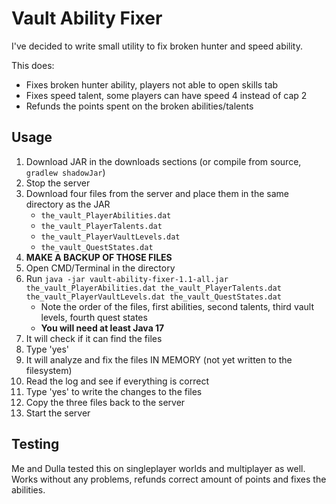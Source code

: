 # Vault Ability Fixer

I've decided to write small utility to fix broken hunter and speed ability.

This does:
- Fixes broken hunter ability, players not able to open skills tab
- Fixes speed talent, some players can have speed 4 instead of cap 2
- Refunds the points spent on the broken abilities/talents

## Usage
1. Download JAR in the downloads sections (or compile from source, `gradlew shadowJar`)
2. Stop the server
3. Download four files from the server and place them in the same directory as the JAR
    - `the_vault_PlayerAbilities.dat`
    - `the_vault_PlayerTalents.dat`
    - `the_vault_PlayerVaultLevels.dat`
    - `the_vault_QuestStates.dat`
4. **MAKE A BACKUP OF THOSE FILES**
5. Open CMD/Terminal in the directory
6. Run `java -jar vault-ability-fixer-1.1-all.jar the_vault_PlayerAbilities.dat the_vault_PlayerTalents.dat the_vault_PlayerVaultLevels.dat the_vault_QuestStates.dat`
    - Note the order of the files, first abilities, second talents, third vault levels, fourth quest states
    - **You will need at least Java 17**
7. It will check if it can find the files
8. Type 'yes'
9. It will analyze and fix the files IN MEMORY (not yet written to the filesystem)
10. Read the log and see if everything is correct
11. Type 'yes' to write the changes to the files
12. Copy the three files back to the server
13. Start the server

## Testing

Me and Dulla tested this on singleplayer worlds and multiplayer as well. Works without any problems, refunds correct amount of points and fixes the abilities.